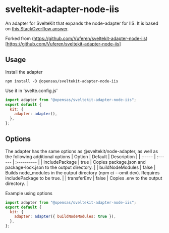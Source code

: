 # sveltekit-adapter-node-iis

An adapter for SvelteKit that expands the node-adapter for IIS.
It is based on [this StackOverflow answer](https://stackoverflow.com/a/76883862).

Forked from (https://github.com/Vuferen/sveltekit-adapter-node-iis)[https://github.com/Vuferen/sveltekit-adapter-node-iis]

## Usage

Install the adapter

```shell
npm install -D @opensas/sveltekit-adapter-node-iis
```

Use it in 'svelte.config.js'

```js
import adapter from "@opensas/sveltekit-adapter-node-iis";
export default {
  kit: {
    adapter: adapter(),
  },
};
```

## Options

The adapter has the same options as @sveltekit/node-adapter, as well as the following additional options
| Option | Default | Description |
| :----- | :------ | :---------- |
| includePackage | true | Copies package.json and package-lock.json to the output directory. |
| buildNodeModules | false | Builds node_modules in the output directory (npm ci --omit dev). Requires includePackage to be true. |
| transferEnv | false | Copies .env to the output directory. |

Example using options

```js
import adapter from "@opensas/sveltekit-adapter-node-iis";
export default {
  kit: {
    adapter: adapter({ buildNodeModules: true }),
  },
};
```
